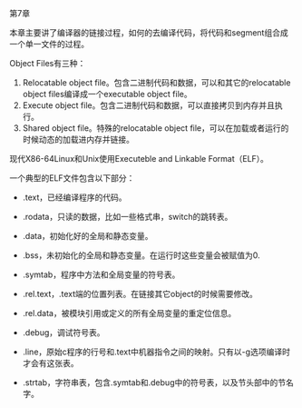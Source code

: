 第7章

本章主要讲了编译器的链接过程，如何的去编译代码，将代码和segment组合成一个单一文件的过程。

Object Files有三种：

1. Relocatable object file。包含二进制代码和数据，可以和其它的relocatable object files编译成一个executable object file。
2. Execute object file。包含二进制代码和数据，可以直接拷贝到内存并且执行。
3. Shared object file。特殊的relocatable object file，可以在加载或者运行的时候动态的加载进内存并链接。

现代X86-64Linux和Unix使用Executeble and Linkable Format（ELF）。

一个典型的ELF文件包含以下部分：

- .text，已经编译程序的代码。

- .rodata，只读的数据，比如一些格式串，switch的跳转表。

- .data，初始化好的全局和静态变量。

- .bss，未初始化的全局和静态变量。在运行时这些变量会被赋值为0.

- .symtab，程序中方法和全局变量的符号表。

- .rel.text，.text端的位置列表。在链接其它object的时候需要修改。

- .rel.data，被模块引用或定义的所有全局变量的重定位信息。

- .debug，调试符号表。

- .line，原始c程序的行号和.text中机器指令之间的映射。只有以-g选项编译时才会有这张表。

- .strtab，字符串表，包含.symtab和.debug中的符号表，以及节头部中的节名字。




